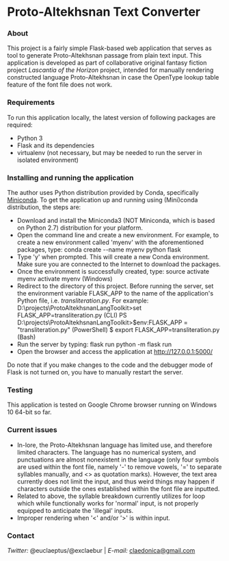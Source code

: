 # Proto-Altekhsnan Text Converter #

### About ###
This project is a fairly simple Flask-based web application that serves as tool to generate Proto-Altekhsnan passage from plain text input. This application is developed as part of collaborative original fantasy fiction project *Lascantia of the Horizon* project, intended for manually rendering constructed language Proto-Altekhsnan in case the OpenType lookup table feature of the font file does not work.


### Requirements ###
To run this application locally, the latest version of following packages are required:
* Python 3
* Flask and its dependencies
* virtualenv (not necessary, but may be needed to run the server in isolated environment)

### Installing and running the application ###
The author uses Python distribution provided by Conda, specifically [Miniconda](https://conda.io/miniconda.html). To get the application up and running using (Mini)conda distribution, the steps are:
* Download and install the Miniconda3 (NOT Miniconda, which is based on Python 2.7) distribution for your platform.
* Open the command line and create a new environment. For example, to create a new environment called 'myenv' with the aforementioned packages, type:
    conda create --name myenv python flask
* Type 'y' when prompted. This will create a new Conda environment. Make sure you are connected to the Internet to download the packages.
* Once the environment is successfully created, type:
    source activate myenv
    activate myenv (Windows)
* Redirect to the directory of this project. Before running the server, set the environment variable FLASK_APP to the name of the application's Python file, i.e. *transliteration.py*. For example:
    D:\projects\ProtoAltekhsnanLangToolkit\>set FLASK_APP=transliteration.py (CLI)
    PS D:\projects\ProtoAltekhsnanLangToolkit\>$env:FLASK_APP = "transliteration.py" (PowerShell)
    $ export FLASK_APP=transliteration.py (Bash)
* Run the server by typing:
    flask run
    python -m flask run
* Open the browser and access the application at http://127.0.0.1:5000/

Do note that if you make changes to the code and the debugger mode of Flask is not turned on, you have to manually restart the server.

### Testing ###
This application is tested on Google Chrome browser running on Windows 10 64-bit so far.

### Current issues ###
* In-lore, the Proto-Altekhsnan language has limited use, and therefore limited characters. The language has no numerical system, and punctuations are almost nonexistent in the language (only four symbols are used within the font file, namely '-' to remove vowels, '=' to separate syllables manually, and <> as quotation marks). However, the text area currently does not limit the input, and thus weird things may happen if characters outside the ones established within the font file are inputted.
* Related to above, the syllable breakdown currently utilizes for loop which while functionally works for 'normal' input, is not properly equipped to anticipate the 'illegal' inputs.
* Improper rendering when '<' and/or '>' is within input.

### Contact ###
_Twitter:_ @euclaeptus/@exclaebur | _E-mail:_ claedonica@gmail.com